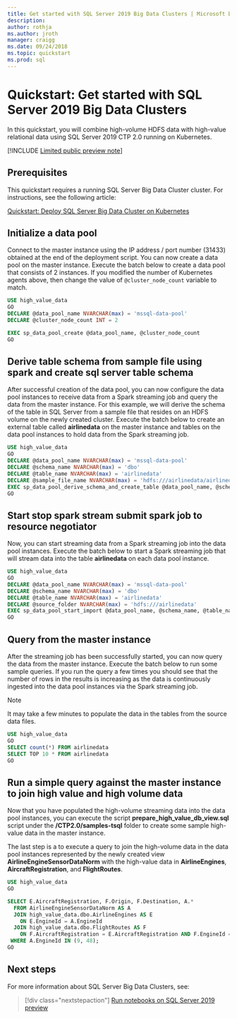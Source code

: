 ```yaml
---
title: Get started with SQL Server 2019 Big Data Clusters | Microsoft Docs
description:
author: rothja 
ms.author: jroth 
manager: craigg
ms.date: 09/24/2018
ms.topic: quickstart
ms.prod: sql
---
```


# Quickstart: Get started with SQL Server 2019 Big Data Clusters

In this quickstart, you will combine high-volume HDFS data with high-value relational data using SQL Server 2019 CTP 2.0 running on Kubernetes.

[!INCLUDE [Limited public preview note](../includes/big-data-cluster-preview-note.md)]

## Prerequisites

This quickstart requires a running SQL Server Big Data Cluster cluster. For instructions, see the following article:

[Quickstart: Deploy SQL Server Big Data Cluster on Kubernetes](quickstart-big-data-cluster-deploy.md)

## Initialize a data pool

Connect to the master instance using the IP address / port number (31433) obtained at the end of the deployment script. You can now create a data pool on the master instance. Execute the batch below to create a data pool that consists of 2 instances. If you modified the number of Kubernetes agents above, then change the value of `@cluster_node_count` variable to match.

```sql
USE high_value_data
GO
DECLARE @data_pool_name NVARCHAR(max) = 'mssql-data-pool'
DECLARE @cluster_node_count INT = 2

EXEC sp_data_pool_create @data_pool_name, @cluster_node_count
GO
```

## Derive table schema from sample file using spark and create sql server table schema

After successful creation of the data pool, you can now configure the data pool instances to receive data from a Spark streaming job and query the data from the master instance. For this example, we will derive the schema of the table in SQL Server from a sample file that resides on an HDFS volume on the newly created cluster. Execute the batch below to create an external table called **airlinedata** on the master instance and tables on the data pool instances to hold data from the Spark streaming job.

```sql
USE high_value_data
GO
DECLARE @data_pool_name NVARCHAR(max) = 'mssql-data-pool'
DECLARE @schema_name NVARCHAR(max) = 'dbo'
DECLARE @table_name NVARCHAR(max) = 'airlinedata'
DECLARE @sample_file_name NVARCHAR(max) = 'hdfs:///airlinedata/airlinedata_sample.csv'
EXEC sp_data_pool_derive_schema_and_create_table @data_pool_name, @schema_name, @table_name, @sample_file_name
GO
```

## Start stop spark stream submit spark job to resource negotiator

Now, you can start streaming data from a Spark streaming job into the data pool instances. Execute the batch below to start a Spark streaming job that will stream data into the table **airlinedata** on each data pool instance.

```sql
USE high_value_data
GO
DECLARE @data_pool_name NVARCHAR(max) = 'mssql-data-pool'
DECLARE @schema_name NVARCHAR(max) = 'dbo'
DECLARE @table_name NVARCHAR(max) = 'airlinedata'
DECLARE @source_folder NVARCHAR(max) = 'hdfs:///airlinedata'
EXEC sp_data_pool_start_import @data_pool_name, @schema_name, @table_name, @source_folder;
GO
```

## Query from the master instance

After the streaming job has been successfully started, you can now query the data from the master instance. Execute the batch below to run some sample queries. If you run the query a few times you should see that the number of rows in the results is increasing as the data is continuously ingested into the data pool instances via the Spark streaming job.

> [!NOTE]
> It may take a few minutes to populate the data in the tables from the source data files.

```sql
USE high_value_data
GO
SELECT count(*) FROM airlinedata
SELECT TOP 10 * FROM airlinedata
GO
```

## Run a simple query against the master instance to join high value and high volume data

Now that you have populated the high-volume streaming data into the data pool instances, you can execute the script **prepare_high_value_db_view.sql** script under the **/CTP2.0/samples-tsql** folder to create some sample high-value data in the master instance.  

The last step is a to execute a query to join the high-volume data in the data pool instances represented by the newly created view **AirlineEngineSensorDataNorm** with the high-value data in **AirlineEngines**, **AircraftRegistration**, and **FlightRoutes**.

```sql
USE high_value_data
GO

SELECT E.AircraftRegistration, F.Origin, F.Destination, A.*
  FROM AirlineEngineSensorDataNorm AS A
  JOIN high_value_data.dbo.AirlineEngines AS E
    ON E.EngineId = A.EngineId
  JOIN high_value_data.dbo.FlightRoutes AS F
    ON F.AircraftRegistration = E.AircraftRegistration AND F.EngineId = E.EngineId
 WHERE A.EngineId IN (9, 48);
GO
```

## Next steps

For more information about SQL Server Big Data Clusters, see:

> [!div class="nextstepaction"]
> [Run notebooks on SQL Server 2019 preview](big-data-cluster-overview.md)
